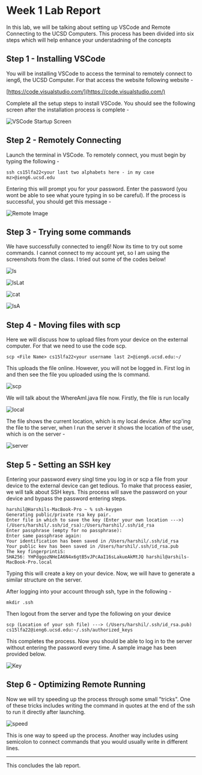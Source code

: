 # Week 1 Lab Report

In this lab, we will be talking about setting up VSCode and Remote Connecting to the UCSD Computers. This process has been divided into six steps which will help enhance your understadning of the concepts


## Step 1 - Installing VSCode


You will be installing VSCode to access the terminal to remotely connect to ieng6, the UCSD Computer. For that access the website following website -


[https://code.visualstudio.com/](https://code.visualstudio.com/)


Complete all the setup steps to install VSCode. You should see the following screen after the installation process is complete -


![VSCode Startup Screen](VSCode.png)


## Step 2 - Remotely Connecting


Launch the terminal in VSCode. To remotely connect, you must begin by typing the following - 


`ssh cs15lfa22<your last two alphabets here - in my case mz>@ieng6.ucsd.edu`


Entering this will prompt you for your password. Enter the password (you wont be able to see what youre typing in so be careful). If the process is successful, you should get this message - 


![Remote Image](Remote.png)


## Step 3 - Trying some commands


We have successfully connected to ieng6! Now its time to try out some commands. I cannot connect to my account yet, so I am using the screenshots from the class. I tried out some of the codes below!


![ls](ls.png)


![lsLat](lsLat.png)


![cat](cat.png)


![lsA](lsA.png)


## Step 4 - Moving files with scp


Here we will discuss how to upload files from your device on the external computer. For that we need to use the code scp.


`scp <File Name> cs15lfa22<your username last 2>@ieng6.ucsd.edu:~/`


This uploads the file online. However, you will not be logged in. First log in and then see the file you uploaded using the ls command.


![scp](scp.png)


We will talk about the WhereAmI.java file now. Firstly, the file is run locally


![local](localW.png)


The file shows the current location, which is my local device. After scp'ing the file to the server, when I run the server it shows the location of the user, which is on the server - 


![server](serverW.png)


## Step 5 - Setting an SSH key


Entering your password every singl time you log in or scp a file from your device to the external device can get tedious. To make that process easier, we will talk about SSH keys. This process will save the password on your device and bypass the password entering steps.


```
harshil@Harshils-MacBook-Pro ~ % ssh-keygen
Generating public/private rsa key pair.
Enter file in which to save the key (Enter your own location --->) (/Users/harshil/.ssh/id_rsa):/Users/harshil/.ssh/id_rsa
Enter passphrase (empty for no passphrase):
Enter same passphrase again:
Your identification has been saved in /Users/harshil/.ssh/id_rsa
Your public kev has been saved in /Users/harshil/.ssh/id_rsa.pub
The key fingerprintiS:
SHA256: YHPdqgozNHeIA6N4x6gtB5vJPcAaI16sLakueAkMtJQ harshil@arshils-MacBook-Pro.local
```

Typing this will create a key on your device. Now, we will have to generate a similar structure on the server.


After logging into your account through ssh, type in the following - 


`mkdir .ssh`


Then logout from the server and type the following on your device


`scp (Location of your ssh file) ---> (/Users/harshil/.ssh/id_rsa.pub) cs15lfa22@ieng6.ucsd.edu:~/.ssh/authorized_keys`


This completes the process. Now you should be able to log in to the server without entering the password every time. A sample image has been provided below.


![Key](key.png)


## Step 6 - Optimizing Remote Running


Now we will try speeding up the process through some small "tricks". One of these tricks includes writing the command in quotes at the end of the ssh to run it directly after launching.


![speed](speed.png)


This is one way to speed up the process. Another way includes using semicolon to connect commands that you would usually write in different lines. 


---


This concludes the lab report.











